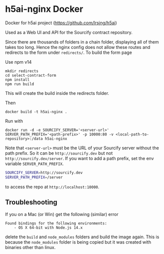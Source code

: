# h5ai-nginx Docker

Docker for h5ai project (https://github.com/lrsjng/h5ai)

Used as a Web UI and API for the Sourcify contract repository.

Since there are thousands of folders in a chain folder, displaying all of them takes too long. Hence the nginx config does not allow these routes and redirects to the form under `redirects/`. To build the form page

Use npm v14

```
mkdir redirects
cd select-contract-form
npm install
npm run build
```

This will create the build inside the redirects folder.

Then

```
docker build -t h5ai-nginx .
```

Run with

```
docker run -d -e SOURCIFY_SERVER='<server-url>' SERVER_PATH_PREFIX='<path-prefix>' -p 10000:80 -v <local-path-to-repository>:/data h5ai-nginx
```

Note that `<server-url>` must be the URL of your Sourcify server without the path prefix. So it can be `http://sourcify.dev` but not `http://sourcify.dev/server`. If you want to add a path prefix, set the env variable `SERVER_PATH_PREFIX`.

```bash
SOURCIFY_SERVER=http://sourcify.dev
SERVER_PATH_PREFIX=/server
```

to access the repo at `http://localhost:10000`.

## Troubleshooting

If you on a Mac (or Win) get the following (similar) error

```
Found bindings for the following environments:
    - OS X 64-bit with Node.js 14.x
```

delete the `build` and `node_modules` folders and build the image again. This is because the `node_modules` folder is being copied but it was created with binaries other than linux.
